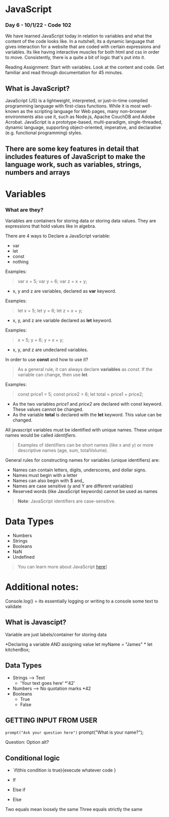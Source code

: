 # JavaScript

### Day 6 - 10/1/22 - Code 102

We have learned JavaScript today in relation to variables and what the content of the code looks like. In a nutshell, its a dynamic language that gives interaction for a website that are coded with certain expressions and variables. Its like having interactive muscles for both html and css in order to move.  Consistently, there is a quite a bit of logic that's put into it.

Reading Assignment: Start with variables. Look at the content and code. Get familiar and read through documentation for 45 minutes.

## What is JavaScript?

JavaScript (JS) is a lightweight, interpreted, or just-in-time compiled programming language with first-class functions. While it is most well-known as the scripting language for Web pages, many non-browser environments also use it, such as Node.js, Apache CouchDB and Adobe Acrobat. JavaScript is a prototype-based, multi-paradigm, single-threaded, dynamic language, supporting object-oriented, imperative, and declarative (e.g. functional programming) styles.

## There are some key features in detail that includes features of JavaScript to make the language work, such as variables, strings, numbers and arrays

# Variables

### What are they?

Variables are containers for storing data or storing data values. They are expressions that hold values like in algebra.

There are 4 ways to Declare a JavaScript variable:

* var
* let
* const
* nothing

Examples:  
  > var x = 5;
  > var y = 6;
  > var z = x + y;

* x, y and z are variables, declared as **var** keyword.

Examples:
  >let x = 5;
  >let y = 6;
  >let z = x + y;

* x, y, and z are variable declared as **let** keyword.

Examples:
  > x = 5;
  > y = 6;
  > y = x + y;

* x, y, and z are undeclared variables.

In order to use **const** and how to use it?
  >As a general rule, it can always declare **variables** as *const*.
  >If the variable can change, then use **let**.

Examples:
  >const price1 = 5;
  >const price2 = 6;
  >let total = price1 + price2;

* As the two variables *price1* and *price2* are declared with const keyword. These values cannot be changed.
* As the variable **total** is declared with the **let** keyword. This value can be changed.

All javascript variables must be identified with unique names. These unique names would be called *identifiers*.
> Examples of identifiers can be short names (like x and y) or more descriptive names (age, sum, totalVolume).

General rules for constructing names for variables (unique identifiers) are:

* Names can contain letters, digits, underscores, and dollar signs.
* Names must begin with a letter
* Names can also begin with $ and_
* Names are case sensitive (y and Y are different variables)
* Reserved words (like JavaScript keywords) cannot be used as names

> **Note**: JavaScript identifiers are case-sensitive.

# Data Types

* Numbers
* Strings
* Booleans
* NaN
* Undefined

> You can learn more about JavaScript [here](https://developer.mozilla.org/en-US/docs/Web/JavaScript/About_JavaScript)]



# Additional notes:

Console.log() = its essentially logging or writing to a console some text to validate

## What is Javascipt?

Variable are just labels/container for storing data

*Declaring a variable AND assigning value
let myName = "James"
*
let kitchenBox;

## Data Types

* Strings --> Text
  * 'Your text goes here'
  *'42'
* Numbers --> No quotation marks
  *42
* Booleans
  * True
  * False

## GETTING INPUT FROM USER

`prompt("Ask your question here")`
prompt("What is your name?");

Question: Option alt?

## Conditional logic

* `if(this condition is true){execute whatever code }

* If 
* Else if
* Else

Two equals mean loosely the same
Three equals strictly the same